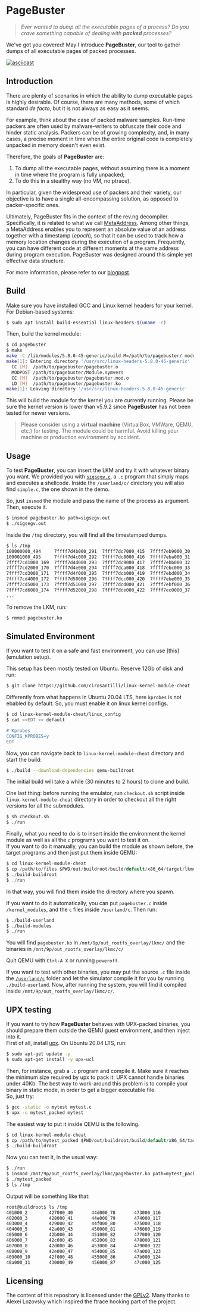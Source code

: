 # PageBuster

>_Ever wanted to dump all the executable pages of a process? Do you crave something capable of dealing with **packed** processes?_  

We've got you covered! May I introduce **PageBuster**, our tool to gather dumps of all executable pages of packed processes.

[![asciicast](https://asciinema.org/a/cJH2O5N8w8Dd0GUuHw9kj8CZM.svg)](https://asciinema.org/a/cJH2O5N8w8Dd0GUuHw9kj8CZM)

Introduction
------------

There are plenty of scenarios in which the ability to dump executable pages is highly desirable. Of course, there are many methods, some of which standard _de facto_, but it is not always as easy as it seems.

For example, think about the case of packed malware samples. Run-time packers are often used by malware-writers to obfuscate their code and hinder static analysis. Packers can be of growing complexity, and, in many cases, a precise moment in time when the entire original code is completely unpacked in memory doesn't even exist.

Therefore, the goals of **PageBuster** are:

1. To dump all the executable pages, without assuming there is a moment in time where the program is fully unpacked;
2. To do this in a stealthy way (no VM, no ptrace).

In particular, given the widespread use of packers and their variety, our objective is to have a single all-encompassing solution, as opposed to packer-specific ones.

Ultimately, PageBuster fits in the context of the rev.ng decompiler. Specifically, it is related to what we call [MetaAddress](https://github.com/revng/revng/blob/9869f05/include/revng/Support/MetaAddress.h#L382). Among other things, a MetaAddress enables you to represent an absolute value of an address together with a timestamp (_epoch_), so that it can be used to track how a memory location changes during the execution of a program. Frequently, you can have different code at different moments at the same address during program execution. PageBuster was designed around this simple yet effective data structure.

For more information, please refer to our [blogpost](https://rev.ng/blog/dump/post.html).

Build
------

Make sure you have installed GCC and Linux kernel headers for your kernel. For Debian-based systems:

```sh
$ sudo apt install build-essential linux-headers-$(uname -r)
```

Then, build the kernel module:

```sh
$ cd pagebuster
$ make
make -C /lib/modules/5.8.0-45-generic/build M=/path/to/pagebuster/ modules
make[1]: Entering directory '/usr/src/linux-headers-5.8.0-45-generic'
  CC [M]  /path/to/pagebuster/pagebuster.o
  MODPOST /path/to/pagebuster/Module.symvers
  CC [M]  /path/to/pagebuster/pagebuster.mod.o
  LD [M]  /path/to/pagebuster/pagebuster.ko
make[1]: Leaving directory '/usr/src/linux-headers-5.8.0-45-generic'
```
This will build the module for the kernel you are currently running. Please be sure the kernel version is lower than v5.9.2 since **PageBuster** has not been tested for newer versions.

> Please consider using a **virtual machine** (VirtualBox, VMWare, QEMU, etc.) for testing. The module could be 
harmful. Avoid killing your machine or production environment by accident.


Usage
------

To test **PageBuster**, you can insert the LKM and try it with whatever binary you want. We provided you with [`sigsegv.c`](https://github.com/zTehRyaN/pagebuster/blob/main/sigsegv.c), a `.c` program that simply maps and executes a shellcode. Inside the `/userland/c/` directory you will also find `simple.c`, the one shown in the demo.

So, just `insmod` the module and pass the name of the process as argument. Then, execute it.

```sh
$ insmod pagebuster.ko path=sigsegv.out
$ ./sigsegv.out
```

Inside the `/tmp` directory, you will find all the timestamped dumps.
```sh
$ ls /tmp                        
100000000_494     7ffff7d4b000_291  7ffff7dc7000_415  7ffff7eb9000_30                         
100001000_495     7ffff7d4c000_292  7ffff7dc8000_416  7ffff7eba000_31                         
7ffff7cd1000_169  7ffff7d4d000_293  7ffff7dc9000_417  7ffff7ebb000_32                         
7ffff7cd2000_170  7ffff7d4e000_294  7ffff7dca000_418  7ffff7ebc000_33                         
7ffff7cd3000_171  7ffff7d4f000_295  7ffff7dcb000_419  7ffff7ebd000_34                         
7ffff7cd4000_172  7ffff7d50000_296  7ffff7dcc000_420  7ffff7ebe000_35                         
7ffff7cd5000_173  7ffff7d51000_297  7ffff7dcd000_421  7ffff7ebf000_36                         
7ffff7cd6000_174  7ffff7d52000_298  7ffff7dce000_422  7ffff7ec0000_37
...
```

To remove the LKM, run:

```sh
$ rmmod pagebuster.ko
```

Simulated Environment
---------------------

If you want to test it on a safe and fast environment, you can use [this](emulation setup).

This setup has been mostly tested on Ubuntu.
Reserve 12Gb of disk and run:
```sh
$ git clone https://github.com/cirosantilli/linux-kernel-module-cheat
```
Differently from what happens in Ubuntu 20.04 LTS, here `kprobes` is not ebabled by default. So, you must enable it on linux kernel configs.
```sh
$ cd linux-kernel-module-cheat/linux_config
$ cat <<EOT >> default

# Kprobes
CONFIG_KPROBES=y
EOT
```
Now, you can navigate back to `linux-kernel-module-cheat` directory and start the build:
```sh
$ ./build --download-dependencies qemu-buildroot
```

The initial build will take a while (30 minutes to 2 hours) to clone and build.

One last thing: before running the emulator, run `checkout.sh` script inside `linux-kernel-module-cheat` directory in order to checkout all the right versions for all the submodules.
```sh
$ sh checkout.sh
$ ./run
```
Finally, what you need to do is to insert inside the environment the kernel module as well as all the `c` programs you want to test it on.  
If you want to do it manually, you can build the module as shown before, the target programs and then just put them inside QEMU:
```c
$ cd linux-kernel-module-cheat
$ cp /path/to/files $PWD/out/buildroot/build/default/x86_64/target/lkmc/
$ ./build-buildroot
$ ./run
```
In that way, you will find them inside the directory where you spawn.  

If you want to do it automatically, you can put `pagebuster.c` inside `/kernel_modules`, and the `c` files inside `/userland/c`. Then run:
```sh
$ ./build-userland
$ ./build-modules
$ ./run
```
You will find `pagebuster.ko` in `/mnt/9p/out_rootfs_overlay/lkmc/` and the binaries in `/mnt/9p/out_rootfs_overlay/lkmc/c/`

Quit QEMU with `Ctrl-A X` or running `poweroff`.

If you want to test with other binaries, you may put the source `.c` file inside the [`/userland/c`](https://github.com/cirosantilli/linux-kernel-module-cheat/tree/master/userland/c) folder and let the simulator compile it for you by running `./build-userland`. Now, after running the system, you will find it compiled inside `/mnt/9p/out_rootfs_overlay/lkmc/c/`.

UPX testing
------------

If you want to try how **PageBuster** behaves with UPX-packed binaries, you should prepare them outside the QEMU guest environment, and then inject into it.  
First of all, install [upx](https://upx.github.io/). On Ubuntu 20.04 LTS, run:
```sh
$ sudo apt-get update -y
$ sudo apt-get install -y upx-ucl
```
Then, for instance, grab a `.c` program and compile it. Make sure it reaches the minimum size required by upx to pack it: UPX cannot handle binaries under 40Kb. The best way to work-around this problem is to compile your binary in static mode, in order to get a bigger executable file.  
So, just try:
```sh
$ gcc -static -o mytest mytest.c
$ upx -o mytest_packed mytest
```

The easiest way to put it inside QEMU is the following.
```c
$ cd linux-kernel-module-cheat
$ cp /path/to/mytest_packed $PWD/out/buildroot/build/default/x86_64/target/lkmc/
$ ./build-buildroot
```

Now you can test it, in the usual way:
```sh
$ ./run
$ insmod /mnt/9p/out_rootfs_overlay/lkmc/pagebuster.ko path=mytest_packed
$ ./mytest_packed
$ ls /tmp
```
Output will be something like that:
```sh
root@buildroot$ ls /tmp  
401000_2        427000_40       44d000_78       473000_116                                                                                
402000_3        428000_41       44e000_79       474000_117                                                                                
403000_4        429000_42       44f000_80       475000_118                                                                                
404000_5        42a000_43       450000_81       476000_119                                                                                
405000_6        42b000_44       451000_82       477000_120
406000_7        42c000_45       452000_83       478000_121
407000_8        42d000_46       453000_84       479000_122
408000_9        42e000_47       454000_85       47a000_123
409000_10       42f000_48       455000_86       47b000_124
40a000_11       430000_49       456000_87       47c000_125

```

Licensing
---------

The content of this repository is licensed under the [GPLv2](https://github.com/zTehRyaN/pagebuster/blob/main/LICENSE). Many thanks to Alexei Lozovsky which inspired the ftrace hooking part of the project. 
